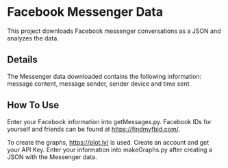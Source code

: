 # Facebook Messenger Data 

This project downloads Facebook messenger conversations as a JSON and analyzes the data. 

## Details

The Messenger data downloaded contains the following information: message content, message sender, sender device and time sent.

## How To Use

Enter your Facebook information into getMessages.py. Facebook IDs for yourself and friends can be found at https://findmyfbid.com/.

To create the graphs, https://plot.ly/ is used. Create an account and get your API Key. Enter your information into makeGraphs.py after creating a JSON with the Messenger data. 
